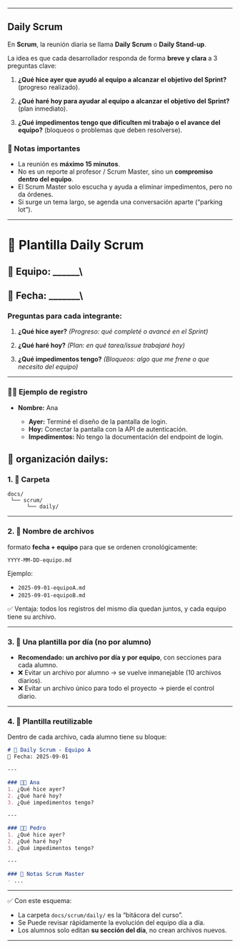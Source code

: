 



---

## Daily Scrum

En **Scrum**, la reunión diaria se llama **Daily Scrum** o **Daily Stand-up**.

La idea es que cada desarrollador responda de forma **breve y clara** a 3 preguntas clave:

1. **¿Qué hice ayer que ayudó al equipo a alcanzar el objetivo del Sprint?**
   (progreso realizado).

2. **¿Qué haré hoy para ayudar al equipo a alcanzar el objetivo del Sprint?**
   (plan inmediato).

3. **¿Qué impedimentos tengo que dificulten mi trabajo o el avance del equipo?**
   (bloqueos o problemas que deben resolverse).


### 🔑 Notas importantes

* La reunión es **máximo 15 minutos**.
* No es un reporte al profesor / Scrum Master, sino un **compromiso dentro del equipo**.
* El Scrum Master solo escucha y ayuda a eliminar impedimentos, pero no da órdenes.
* Si surge un tema largo, se agenda una conversación aparte (“parking lot”).
---

# 📝 Plantilla Daily Scrum

## 👥 Equipo: \_\_\_\_\_\_\

## 📅 Fecha: \_\_\_\_\_\_\_\

### Preguntas para cada integrante:

1. **¿Qué hice ayer?**
   *(Progreso: qué completé o avancé en el Sprint)*

2. **¿Qué haré hoy?**
   *(Plan: en qué tarea/issue trabajaré hoy)*

3. **¿Qué impedimentos tengo?**
   *(Bloqueos: algo que me frene o que necesito del equipo)*

---

### 🧑‍💻 Ejemplo de registro

* **Nombre:** Ana

  * **Ayer:** Terminé el diseño de la pantalla de login.
  * **Hoy:** Conectar la pantalla con la API de autenticación.
  * **Impedimentos:** No tengo la documentación del endpoint de login.
 
## 🔑 organización dailys:  


### 1. 📂 Carpeta

```
docs/
 └── scrum/
      └── daily/
```

---

### 2. 📄 Nombre de archivos

formato **fecha + equipo** para que se ordenen cronológicamente:

```
YYYY-MM-DD-equipo.md
```

Ejemplo:

* `2025-09-01-equipoA.md`
* `2025-09-01-equipoB.md`

✅ Ventaja: todos los registros del mismo día quedan juntos, y cada equipo tiene su archivo.

---

### 3. 📄 Una plantilla por día (no por alumno)

* **Recomendado:** **un archivo por día y por equipo**, con secciones para cada alumno.
* ❌ Evitar un archivo por alumno → se vuelve inmanejable (10 archivos diarios).
* ❌ Evitar un archivo único para todo el proyecto → pierde el control diario.

---

### 4. 📑 Plantilla reutilizable

Dentro de cada archivo, cada alumno tiene su bloque:

```markdown
# 📝 Daily Scrum - Equipo A
📅 Fecha: 2025-09-01  

---

### 👩‍💻 Ana
1. ¿Qué hice ayer?  
2. ¿Qué haré hoy?  
3. ¿Qué impedimentos tengo?  

---

### 👨‍💻 Pedro
1. ¿Qué hice ayer?  
2. ¿Qué haré hoy?  
3. ¿Qué impedimentos tengo?  

---

### 📌 Notas Scrum Master
- ...
```

---

✅ Con este esquema:

* La carpeta `docs/scrum/daily/` es la “bitácora del curso”.
* Se Puede revisar rápidamente la evolución del equipo día a día.
* Los alumnos solo editan **su sección del día**, no crean archivos nuevos.

---


